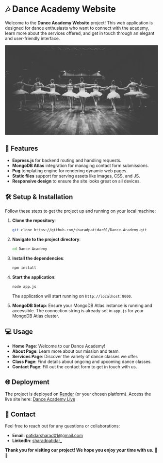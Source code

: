 # 🎶 Dance Academy Website

Welcome to the **Dance Academy Website** project! This web application is designed for dance enthusiasts who want to connect with the academy, learn more about the services offered, and get in touch through an elegant and user-friendly interface.

![Dance Academy](https://github.com/sharadpatidar01/Dance-Academy/blob/master/static/img/bgintro.jpg) <!-- Replace this with an actual image URL -->

## 🚀 Features

- **Express.js** for backend routing and handling requests.
- **MongoDB Atlas** integration for managing contact form submissions.
- **Pug** templating engine for rendering dynamic web pages.
- **Static files** support for serving assets like images, CSS, and JS.
- **Responsive design** to ensure the site looks great on all devices.



## 🛠️ Setup & Installation

Follow these steps to get the project up and running on your local machine:

1. **Clone the repository**:
   ```bash
   git clone https://github.com/sharadpatidar01/Dance-Academy.git
   ```
   
2. **Navigate to the project directory**:
   ```bash
   cd Dance-Academy
   ```

3. **Install the dependencies**:
   ```bash
   npm install
   ```

4. **Start the application**:
   ```bash
   node app.js
   ```
   The application will start running on `http://localhost:8000`.

5. **MongoDB Setup**:
   Ensure your MongoDB Atlas instance is running and accessible. The connection string is already set in `app.js` for your MongoDB Atlas cluster.

## 💻 Usage

- **Home Page**: Welcome to our Dance Academy!
- **About Page**: Learn more about our mission and team.
- **Services Page**: Discover the variety of dance classes we offer.
- **Class Page**: Find details about ongoing and upcoming dance classes.
- **Contact Page**: Fill out the contact form to get in touch with us.

## 🌐 Deployment

The project is deployed on [Render](https://render.com/) (or your chosen platform). Access the live site here: [Dance Academy Live](https://danceacademy.render.com)

## 📧 Contact

Feel free to reach out for any questions or collaborations:

- **Email**: [patidarsharad01@gmail.com](mailto:patidarsharad01@gmail.com)
- **LinkedIn**: [sharadpatidar_](https://linkedin.com/in/sharadpatidar_)

**Thank you for visiting our project! We hope you enjoy your time with us.** 🕺💃
